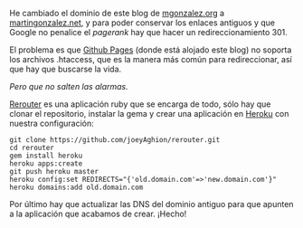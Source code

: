 He cambiado el dominio de este blog de [mgonzalez.org](http://mgonzalez.org) a [martingonzalez.net](http://martingonzalez.net), y para poder conservar los enlaces antiguos y que Google no penalice el _pagerank_ hay que hacer un redireccionamiento 301.

El problema es que [Github Pages](https://pages.github.com/) (donde está alojado este blog) no soporta los archivos .htaccess, que es la manera más común para redireccionar, así que hay que buscarse la vida. 

_Pero que no salten las alarmas._

[Rerouter](https://github.com/joeyAghion/rerouter) es una aplicación ruby que se encarga de todo, sólo hay que clonar el repositorio, instalar la gema y crear una aplicación en [Heroku](https://heroku.com) con nuestra configuración:

    git clone https://github.com/joeyAghion/rerouter.git
    cd rerouter
    gem install heroku
    heroku apps:create
    git push heroku master
    heroku config:set REDIRECTS="{'old.domain.com'=>'new.domain.com'}"
    heroku domains:add old.domain.com

Por último hay que actualizar las DNS del dominio antiguo para que apunten a la aplicación que acabamos de crear. ¡Hecho!